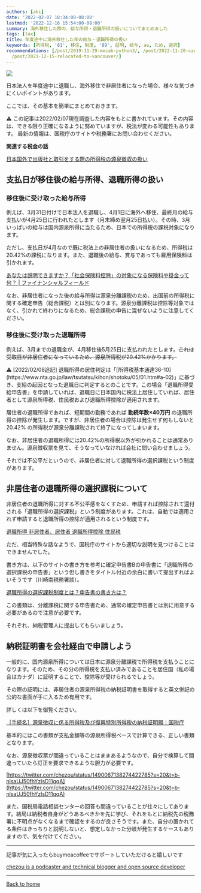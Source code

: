 ```yaml
---
authors: [aki]
date: '2022-02-07 18:34:00-08:00'
lastmod: '2022-12-16 15:54:00-08:00'
summary: 海外移住した際の、給与所得・退職所得の扱いについてまとめました
tags: [tax]
title: 年度途中に海外移住した年の給与・退職所得の扱い
keywords: [所得税, '81', 移住, 制度, '89', 証明, 給与, ae, ため, 選択]
recommendations: [/post/2019-11-29-mecab-python3/, /post/2022-11-28-cancel-japanese-service/,
  /post/2021-12-15-relocated-to-vancouver/]
---
```


![](https://images.unsplash.com/photo-1598432439250-0330f9130e14?ixlib=rb-1.2.1&q=85&fm=jpg&crop=entropy&cs=srgb)

日本法人を年度途中に退職し、海外移住で非居住者になった場合、様々な気づきにくいポイントがあります。

ここでは、その基本を簡単にまとめておきます。

<aside>
⚠️ この記事は2022/02/07現在調査した内容をもとに書かれています。その内容は、できる限り正確になるように努めていますが、税法が変わる可能性もあります。
最新の情報は、国税庁のサイトや税務署にお問い合わせください。

</aside>

**関連する税金の話**

[日本国外で出版社と取引をする際の所得税の源泉徴収の扱い](%E6%97%A5%E6%9C%AC%E5%9B%BD%E5%A4%96%E3%81%A7%E5%87%BA%E7%89%88%E7%A4%BE%E3%81%A8%E5%8F%96%E5%BC%95%E3%82%92%E3%81%99%E3%82%8B%E9%9A%9B%E3%81%AE%E6%89%80%E5%BE%97%E7%A8%8E%E3%81%AE%E6%BA%90%E6%B3%89%E5%BE%B4%E5%8F%8E%E3%81%AE%E6%89%B1%E3%81%84%201374527218e54b518a08819c47a679fc.md)

## 支払日が移住後の給与所得、退職所得の扱い

### 移住後に受け取った給与所得

例えば、3月31日付けで日本法人を退職し、4月1日に海外へ移住、最終月の給与支払いが4月25日に行われたとします（月末締め翌月25日払い）。その時、3月いっぱいの給与は国内源泉所得に当たるため、日本での所得税の課税対象になります。

ただし、支払日が4月なので既に税法上の非居住者の扱いになるため、所得税は20.42%の課税になります。また、退職後の給与、賞与であっても雇用保険料は引かれます。

[あなたは説明できますか？「社会保険料控除」の対象になる保険料や掛金って何？ | ファイナンシャルフィールド](https://financial-field.com/tax/entry-36124#:~:text=%E7%B5%A6%E4%B8%8E%E3%81%8B%E3%82%89%E5%BC%95%E3%81%8B%E3%82%8C%E3%80%81%E5%A4%B1%E6%A5%AD,%E3%81%AE%E5%AF%BE%E8%B1%A1%E3%81%AB%E3%81%AA%E3%82%8A%E3%81%BE%E3%81%99%E3%80%82)

なお、非居住者になった後の給与所得は源泉分離課税のため、出国前の所得税に関する確定申告（総合課税）とは別になります。源泉分離課税は控除等対象ではなく、引かれて終わりになるため、総合課税の申告に混ぜないように注意してください。

### 移住後に受け取った退職所得

例えば、3月までの退職金が、4月移住後5月25日に支払われたとします。~~これは受取日が非居住者になっているため、源泉所得税が20.42%かかります。~~ 

<aside>
⚠️ [2022/02/08追記]
退職所得の居住判定は「[所得税基本通達36-10](https://www.nta.go.jp/law/tsutatsu/kihon/shotoku/05/01.htm#a-02)」に基づき、支給の起因となった退職日に判定するとのことです。この場合「退職所得受給申告書」を申請していれば、退職日に日本国内に税法上居住していれば、居住者として源泉所得税、住民税および退職所得控除が適用されます。

</aside>

居住者の退職所得であれば、短期間の勤務であれば **勤続年数×40万円** の退職所得の控除が発生します。ですが、非居住者の場合は控除は発生せず何もしないと 20.42% の所得税が源泉分離課税されて終了になってしまいます。

なお、非居住者の退職所得には20.42%の所得税以外が引かれることは通常ありません。源泉徴収票を見て、そうなっていなければ会社に問い合わせましょう。

それでは不公平だというので、非居住者に対して退職所得の選択課税という制度があります。

## 非居住者の退職所得の選択課税について

非居住者の退職所得に対する不公平感をなくすため、申請すれば控除されて還付される「退職所得の選択課税」という制度があります。これは、自動では適用されず申請すると退職所得の控除が適用されるという制度です。

[退職所得 非居住者、居住者 退職所得控除 住民税](https://attax-kokusai.com/post-881/)

ただ、相当特殊な話なようで、国税庁のサイトから適切な説明を見つけることはできませんでした。

書き方は、以下のサイトの書き方を参考に確定申告書Bの申告書に「退職所得の選択課税の申告書」という但し書きをタイトル付近の余白に書いて提出すればよいそうです（川崎南税務署談）。

[退職所得の選択課税制度とは？申告書の書き方は？](https://xn--eckp2gx44oowhnv2btff.com/2017/taisyoku_sentakukazei/)

この書類は、分離課税に関する申告書ため、通常の確定申告書とは別に用意する必要があるので注意が必要です。

それぞれ、納税管理人に提出してもらいましょう。

## 納税証明書を会社経由で申請しよう

一般的に、国内源泉所得については日本に源泉分離課税で所得税を支払うことになります。そのため、その分の所得税を支払い済みであることを居住国（私の場合はカナダ）に証明することで、控除等が受けられるでしょう。

その際の証明には、非居住者の源泉所得税の納税証明書を取得すると英文併記の公的な書面が手に入るため有用です。

詳しくは以下を御覧ください。

[［手続名］源泉徴収に係る所得税及び復興特別所得税の納税証明願｜国税庁](https://www.nta.go.jp/taxes/tetsuzuki/shinsei/annai/gensen/annai/1648_31.htm)

基本的にはこの書類が支払金額等の源泉所得税ベースで計算できる、正しい書類となります。

なお、源泉徴収票が間違っていることはままあるようなので、自分で検算して間違っていたら訂正を要求できるような胆力が必要です。

[https://twitter.com/chezou/status/1490067138274422785?s=20&t=b-nlsaUJ50fhYzIsD11qqA](https://twitter.com/chezou/status/1490067138274422785?s=20&t=b-nlsaUJ50fhYzIsD11qqA)

また、国税局電話相談センターの回答も間違っていることが往々にしてあります。結局は納税者自身がどうあるべきかを先に学び、それをもとに納税先の税務署に不明点がなくなるまで確認をするのが良さそうです。また、自分の置かれてる条件はきっちりと説明しないと、想定しなかった分岐が発生するケースもありますので、気を付けてください。

---

記事が気に入ったらbuymeacoffeeでサポートしていただけると嬉しいです

[chezou is a podcaster and technical blogger and open source developer](https://www.buymeacoffee.com/chezou)

---

[Back to home](https://memo.chezo.uno/)